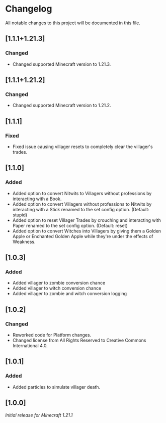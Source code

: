 # Changelog

All notable changes to this project will be documented in this file.

## [1.1.1+1.21.3]

### Changed

- Changed supported Minecraft version to 1.21.3.

## [1.1.1+1.21.2]

### Changed

- Changed supported Minecraft version to 1.21.2.

## [1.1.1]

### Fixed

- Fixed issue causing villager resets to completely clear the villager's trades.

## [1.1.0]

### Added

- Added option to convert Nitwits to Villagers without professions by interacting with a Book.
- Added option to convert Villagers without professions to Nitwits by interacting with a Stick renamed to the set config option. (Default: stupid)
- Added option to reset Villager Trades by crouching and interacting with Paper renamed to the set config option. (Default: reset)
- Added option to convert Witches into Villagers by giving them a Golden Apple or Enchanted Golden Apple while they're under the effects of Weakness.

## [1.0.3]

### Added

- Added villager to zombie conversion chance
- Added villager to witch conversion chance
- Added villager to zombie and witch conversion logging

## [1.0.2]

### Changed

- Reworked code for Platform changes.
- Changed license from All Rights Reserved to Creative Commons International 4.0.

## [1.0.1]

### Added

- Added particles to simulate villager death.

## [1.0.0]

_Initial release for Minecraft 1.21.1_